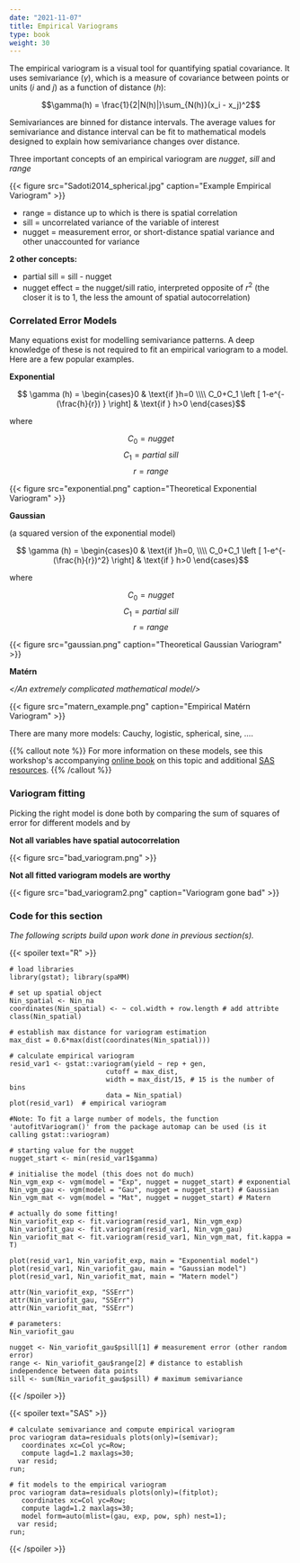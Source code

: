 ```yaml
---
date: "2021-11-07"
title: Empirical Variograms
type: book
weight: 30
---
```


The empirical variogram is a visual tool for quantifying spatial covariance. It uses semivariance ($\gamma$), which is a measure of covariance between points or units ($i$ and $j$) as a function of distance ($h$): 

$$\gamma(h) = \frac{1}{2|N(h)|}\sum_{N(h)}(x_i - x_j)^2$$

Semivariances are binned for distance intervals. The average values for semivariance and distance interval can be fit to mathematical models designed to explain how semivariance changes over distance. 

Three important concepts of an empirical variogram are *nugget*, *sill* and  *range* 

{{< figure src="Sadoti2014_spherical.jpg" caption="Example Empirical Variogram" >}}

* range = distance up to which is there is spatial correlation
* sill = uncorrelated variance of the variable of interest
* nugget = measurement error, or short-distance spatial variance and other unaccounted for variance

**2 other concepts:** 

* partial sill = sill - nugget
* nugget effect = the nugget/sill ratio, interpreted opposite of $r^2$ (the closer it is to 1, the less the amount of spatial autocorrelation)

### Correlated Error Models

Many equations exist for modelling semivariance patterns. A deep knowledge of these is not required to fit an empirical variogram to a model. Here are a few popular examples. 

**Exponential**

$$ \gamma (h) = \begin{cases}0 & \text{if }h=0 \\\\
C_0+C_1 \left [ 1-e^{-(\frac{h}{r}) } \right] & \text{if } h>0 \end{cases}$$

where

$$ C_0 = nugget $$
$$ C_1 = partial \: sill $$
$$ r = range $$ 

{{< figure src="exponential.png" caption="Theoretical Exponential Variogram" >}}

**Gaussian**

(a squared version of the exponential model)

$$ \gamma (h) = \begin{cases}0 & \text{if }h=0, \\\\
C_0+C_1 \left [ 1-e^{-(\frac{h}{r})^2} \right] & \text{if } h>0 \end{cases}$$

where

$$ C_0 = nugget $$
$$ C_1 = partial \: sill $$
$$ r = range $$ 

{{< figure src="gaussian.png" caption="Theoretical Gaussian Variogram" >}}

**Matérn**

*</An extremely complicated mathematical model/>*

{{< figure src="matern_example.png" caption="Empirical Matérn Variogram" >}}

There are many more models: Cauchy, logistic, spherical, sine, .... 

{{% callout note %}}
For more information on these models, see this workshop's accompanying [online book](https://idahoagstats.github.io/guide-to-field-trial-spatial-analysis/background.html) on this topic and additional [SAS resources](http://documentation.sas.com/doc/en/pgmsascdc/9.4_3.4/statug/statug_variogram_details02.htm). 
{{% /callout %}}

### Variogram fitting

Picking the right model is done both by comparing the sum of squares of error for different models and by 

**Not all variables have spatial autocorrelation**

{{< figure src="bad_variogram.png"  >}}

**Not all fitted variogram models are worthy**

{{< figure src="bad_variogram2.png" caption="Variogram gone bad" >}}

### Code for this section

*The following scripts build upon work done in previous section(s).* 

{{< spoiler text="R" >}}
```
# load libraries
library(gstat); library(spaMM)

# set up spatial object
Nin_spatial <- Nin_na
coordinates(Nin_spatial) <- ~ col.width + row.length # add attribte
class(Nin_spatial)

# establish max distance for variogram estimation
max_dist = 0.6*max(dist(coordinates(Nin_spatial)))

# calculate empirical variogram
resid_var1 <- gstat::variogram(yield ~ rep + gen, 
                        cutoff = max_dist,
                        width = max_dist/15, # 15 is the number of bins
                        data = Nin_spatial)
plot(resid_var1)  # empirical variogram

#Note: To fit a large number of models, the function 'autofitVariogram()' from the package automap can be used (is it calling gstat::variogram)

# starting value for the nugget
nugget_start <- min(resid_var1$gamma) 

# initialise the model (this does not do much)
Nin_vgm_exp <- vgm(model = "Exp", nugget = nugget_start) # exponential
Nin_vgm_gau <- vgm(model = "Gau", nugget = nugget_start) # Gaussian
Nin_vgm_mat <- vgm(model = "Mat", nugget = nugget_start) # Matern

# actually do some fitting! 
Nin_variofit_exp <- fit.variogram(resid_var1, Nin_vgm_exp)
Nin_variofit_gau <- fit.variogram(resid_var1, Nin_vgm_gau)
Nin_variofit_mat <- fit.variogram(resid_var1, Nin_vgm_mat, fit.kappa = T)

plot(resid_var1, Nin_variofit_exp, main = "Exponential model")
plot(resid_var1, Nin_variofit_gau, main = "Gaussian model")
plot(resid_var1, Nin_variofit_mat, main = "Matern model") 

attr(Nin_variofit_exp, "SSErr")
attr(Nin_variofit_gau, "SSErr")
attr(Nin_variofit_mat, "SSErr")

# parameters:
Nin_variofit_gau

nugget <- Nin_variofit_gau$psill[1] # measurement error (other random error)
range <- Nin_variofit_gau$range[2] # distance to establish independence between data points
sill <- sum(Nin_variofit_gau$psill) # maximum semivariance
``` 

{{< /spoiler >}}

{{< spoiler text="SAS" >}}
```
# calculate semivariance and compute empirical variogram
proc variogram data=residuals plots(only)=(semivar);
   coordinates xc=Col yc=Row;
   compute lagd=1.2 maxlags=30;
  var resid;
run;

# fit models to the empirical variogram
proc variogram data=residuals plots(only)=(fitplot);
   coordinates xc=Col yc=Row;
   compute lagd=1.2 maxlags=30;
   model form=auto(mlist=(gau, exp, pow, sph) nest=1);
  var resid;
run;
``` 
{{< /spoiler >}}
